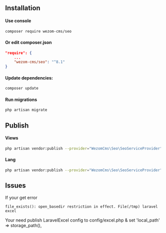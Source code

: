 ## Installation

#### Use console
```bash
composer require wezom-cms/seo
```
#### Or edit composer.json
```json
"require": {
    ...
    "wezom-cms/seo": "^8.1"
}
```
#### Update dependencies:
```bash
composer update
```
#### Run migrations
```bash
php artisan migrate
```

## Publish
#### Views
```bash
php artisan vendor:publish --provider="WezomCms\Seo\SeoServiceProvider" --tag="views"
```
#### Lang
```bash
php artisan vendor:publish --provider="WezomCms\Seo\SeoServiceProvider" --tag="lang"
```

## Issues
If your get error
```
file_exists(): open_basedir restriction in effect. File(/tmp) laravel excel
```
Your need publish LaravelExcel config to config/excel.php & set 'local_path'  => storage_path(),
